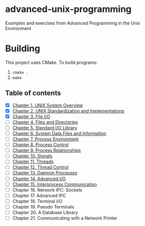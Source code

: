 # advanced-unix-programming
Examples and exercises from Advanced Programming in the Unix Environment

# Building
This project uses CMake. To build programs:

1. `cmake .`
2. `make`

## Table of contents

- [x] [Chapter 1.   UNIX System Overview](Chapter-1/)
- [x] [Chapter 2.  UNIX Standardization and Implementations](Chapter-2/)
- [x] [Chapter 3.  File I/O](Chapter-3)
- [ ] [Chapter 4.  Files and Directories](Chapter-4)
- [ ] [Chapter 5.  Standard I/O Library](Chapter-5)
- [ ] [Chapter 6.  System Data Files and Information](Chapter-6)
- [ ] [Chapter 7.  Process Environment](Chapter-7)
- [ ] [Chapter 8.  Process Control](Chapter-8)
- [ ] [Chapter 9.  Process Relationships](Chapter-9)
- [ ] [Chapter 10.  Signals](Chapter-10)
- [ ] [Chapter 11.  Threads](Chapter-11)
- [ ] [Chapter 12.  Thread Control](Chapter-12)
- [ ] [Chapter 13.  Daemon Processes](Chatper-13)
- [ ] [Chapter 14.  Advanced I/O](Chapter-14)
- [ ] [Chapter 15.  Interprocess Communication](Chapter-15)
- [ ] Chapter 16.  Network IPC: Sockets
- [ ] Chapter 17.  Advanced IPC
- [ ] Chapter 18.  Terminal I/O
- [ ] Chapter 19.  Pseudo Terminals
- [ ] Chapter 20.  A Database Library
- [ ] Chapter 21.  Communicating with a Network Printer
